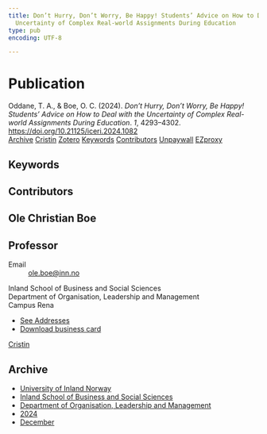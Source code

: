 ```yaml
---
title: Don’t Hurry, Don’t Worry, Be Happy! Students’ Advice on How to Deal with the
  Uncertainty of Complex Real-world Assignments During Education
type: pub
encoding: UTF-8

---
```

<h1>Publication</h1>
<article id="csl-bib-container-GXB933XF" class="csl-bib-container">
  <div class="csl-bib-body"> <div class="csl-entry">Oddane, T. A., &#38; Boe, O. C. (2024). <i>Don’t Hurry, Don’t Worry, Be Happy! Students’ Advice on How to Deal with the Uncertainty of Complex Real-world Assignments During Education</i>. <i>1</i>, 4293–4302. <a href="https://doi.org/10.21125/iceri.2024.1082">https://doi.org/10.21125/iceri.2024.1082</a></div> </div>
  <div class="csl-bib-buttons">
    <a href="#taxonomy-article-GXB933XF" alt="archive" class="csl-bib-button">Archive</a>
    <a href="https://app.cristin.no/results/show.jsf?id=2327618" alt="Cristin" class="csl-bib-button">Cristin</a>
    <a href="http://zotero.org/groups/5881554/items/GXB933XF" alt="Zotero" class="csl-bib-button">Zotero</a>
    <a href="#keywords-article-GXB933XF" alt="keywords" class="csl-bib-button">Keywords</a>
    <a href="#contributors-article-GXB933XF" alt="contributors" class="csl-bib-button">Contributors</a>
    <a href="https://doi.org/10.21125/iceri.2024.1082" alt="Unpaywall" class="csl-bib-button">Unpaywall</a>
    <a href="https://doi.org/10.21125/iceri.2024.1082" alt="EZproxy" class="csl-bib-button">EZproxy</a>
  </div>
  <div id="csl-bib-meta-container-GXB933XF"></div>
</article>
<div id="csl-bib-meta-GXB933XF" class="csl-bib-meta">
  <article id="keywords-article-GXB933XF" class="keywords-article">
    <h1>Keywords</h1>
    
  </article>
  <article id="contributors-article-GXB933XF" class="contributors-article">
    <h1>Contributors</h1>
    <div class="personas"> <div class="vrtx-hinn-person-card"> <div class="photo"> <i class="lar la-user-circle missing-person"></i> </div> <div class="info"> <hgroup><h1>Ole Christian Boe</h1> <h2>Professor</h2> </hgroup><dl> <dt>Email</dt> <dd> <a href="mailto:ole.boe@inn.no">ole.boe@inn.no</a> </dd> </dl> <p> Inland School of Business and Social Sciences<br> Department of Organisation, Leadership and Management<br> Campus Rena </p> <ul class="vrtx-hinn-links"> <li><a href="https://www.inn.no/english/find-an-employee/ole-boe.html#vrtx-hinn-addresses">See Addresses</a></li> <li><a href="https://www.inn.no/english/find-an-employee/ole-boe.html?vrtx=vcf">Download business card</a></li> </ul> </div> </div> <a href="https://app.cristin.no/persons/show.jsf?id=603087" alt="Cristin URL" class="personas-cristin">Cristin</a> </div>
  </article>
  <article id="taxonomy-article-GXB933XF" class="taxonomy-article">
    <h1>Archive</h1>
    <ul>
      <li><a href="{{< params subfolder >}}en/archive/?key=3DCRN523">University of Inland Norway</a></li>
      <li><a href="{{< params subfolder >}}en/archive/?key=DU8Q9LN9">Inland School of Business and Social Sciences</a></li>
      <li><a href="{{< params subfolder >}}en/archive/?key=4LUWR3ZM">Department of Organisation, Leadership and Management</a></li>
      <li><a href="{{< params subfolder >}}en/archive/?key=TY5PNNUR">2024</a></li>
      <li><a href="{{< params subfolder >}}en/archive/?key=YRAMKLSV">December</a></li>
    </ul>
  </article>
</div>
